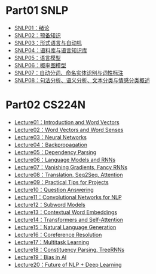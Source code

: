 # Part01 SNLP
- [SNLP01：绪论]()
- [SNLP02：预备知识]()
- [SNLP03：形式语言与自动机]()
- [SNLP04：语料库与语言知识库]()
- [SNLP05：语言模型]()
- [SNLP06：概率图模型]()
- [SNLP07：自动分词、命名实体识别与词性标注]()
- [SNLP08：句法分析、语义分析、文本分类与情感分类概述]()
# Part02 CS224N
- [Lecture01：Introduction and Word Vectors]()
- [Lecture02：Word Vectors and Word Senses]()
- [Lecture03：Neural Networks]()
- [Lecture04：Backpropagation]()
- [Lecture05：Dependency Parsing]()
- [Lecture06：Language Models and RNNs]()
- [Lecture07：Vanishing Gradients, Fancy RNNs]()
- [Lecture08：Translation, Seq2Seq, Attention]()
- [Lecture09：Practical Tips for Projects]()
- [Lecture10：Question Answering]()
- [Lecture11：Convolutional Networks for NLP]()
- [Lecture12：Subword Models]()
- [Lecture13：Contextual Word Embeddings]()
- [Lecture14：Transformers and Self-Attention]()
- [Lecture15：Natural Language Generation]()
- [Lecture16：Coreference Resolution]()
- [Lecture17：Multitask Learning]()
- [Lecture18：Constituency Parsing, TreeRNNs]()
- [Lecture19：Bias in AI]()
- [Lecture20：Future of NLP + Deep Learning]()